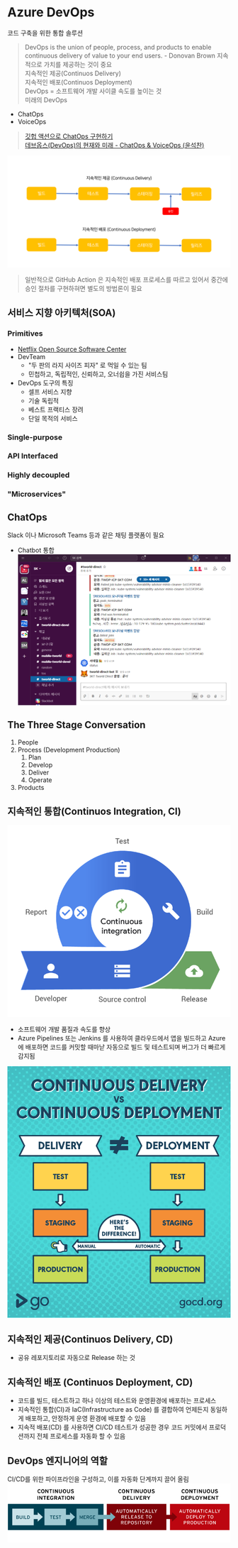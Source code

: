 # Azure DevOps
코드 구축을 위한 통합 솔루션
> DevOps is the union of people, process, and products to enable continuous delivery of value to your end users. - Donovan Brown
> 지속적으로 가치를 제공하는 것이 중요  
> 지속적인 제공(Continuos Delivery)  
> 지속적인 배포(Continuos Deployment)  
> DevOps = 소프트웨어 개발 사이클 속도를 높이는 것  
> 미래의 DevOps
  - ChatOps  
  - VoiceOps  
> [깃헙 액션으로 ChatOps 구현하기](https://blog.aliencube.org/ko/2020/03/05/implementing-chatops-on-github-actions/)  
> [데브옵스(DevOps)의 현재와 미래 - ChatOps & VoiceOps (윤석찬)](https://www.slideshare.net/awskorea/devops-on-aws-cloud-and-chatops-voice-ops)


![implementing-chatops-with-github-actions-01-ko.png](./img/implementing-chatops-with-github-actions-01-ko.png)
> 일반적으로 GitHub Action 은 지속적인 배포 프로세스를 따르고 있어서 중간에 승인 절차를 구현하혀면 별도의 방법론이 필요

## 서비스 지향 아키텍처(SOA)
### Primitives
- [Netflix Open Source Software Center](https://netflix.github.io/)  
- DevTeam 
  - "두 판의 라지 사이즈 피자" 로 먹일 수 있는 팀  
  - 민첩하고, 독립적인, 신뢰하고, 오너쉽을 가진 서비스팀
- DevOps 도구의 특징
  - 셀프 서비스 지향
  - 기술 독립적
  - 베스트 프랙티스 장려
  - 단일 목적의 서비스  
### Single-purpose
### API Interfaced
### Highly decoupled
### "Microservices"  


## ChatOps
Slack 이나 Microsoft Teams 등과 같은 채팅 플랫폼이 필요
- Chatbot 통합
![chatops.png](./img/chatops.png)  

## The Three Stage Conversation
1. People
2. Process  (Development Production)
   1. Plan  
   2. Develop  
   3. Deliver  
   4. Operate  
3. Products

## 지속적인 통합(Continuos Integration, CI) 
![CI.png](./img/CI.png)
- 소프트웨어 개발 품질과 속도를 향상
- Azure Pipelines 또는 Jenkins 를 사용하여 클라우드에서 앱을 빌드하고 Azure 에 배포하면 코드를 커밋할 때마낟 자동으로 빌드 및 테스트되며 버그가 더 빠르게 감지됨

  
![CD.png](./img/CD.png)
## 지속적인 제공(Continuos Delivery, CD) 
- 공유 레포지토리로 자동으로 Release 하는 것
## 지속적인 배포 (Continuos Deployment, CD)
- 코드를 빌드, 테스트하고 하나 이상의 테스트와 운영환경에 배포하는 프로세스
- 지속적인 통합(CI)과 IaC(Infrastructure as Code) 를 결합하여 언제든지 동일하게 배포하고, 안정하게 운영 환경에 배포할 수 있음
- 지속적 배포(CD) 를 사용하면 CI/CD 테스트가 성공한 경우 코드 커밋에서 프로덕션까지 전체 프로세스를 자동화 할 수 있음

## DevOps 엔지니어의 역할
CI/CD를 위한 파이프라인을 구성하고, 이를 자동화 단계까지 끌어 올림
![DevOps.png](./img/DevOps.png)